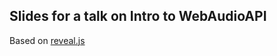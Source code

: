 ## Slides for a talk on Intro to WebAudioAPI


Based on [reveal.js]( https://github.com/hakimel/reveal.js/)